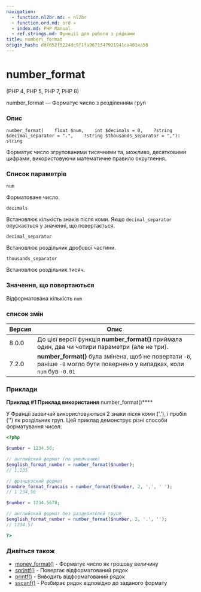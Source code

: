 ```yaml
---
navigation:
  - function.nl2br.md: « nl2br
  - function.ord.md: ord »
  - index.md: PHP Manual
  - ref.strings.md: Функції для роботи з рядками
title: number\_format
origin_hash: ddf652f5224dc9f1fa9671347921941ca401ea50
---
```

# number\_format

(PHP 4, PHP 5, PHP 7, PHP 8)

number\_format — Форматує число з розділенням груп

### Опис

```methodsynopsis
number_format(    float $num,    int $decimals = 0,    ?string $decimal_separator = ".",    ?string $thousands_separator = ","): string
```

Форматує число згрупованими тисячними та, можливо, десятковими цифрами, використовуючи математичне правило округлення.

### Список параметрів

`num`

Форматоване число.

`decimals`

Встановлює кількість знаків після коми. Якщо `decimal_separator` опускається у значенні, що повертається.

`decimal_separator`

Встановлює роздільник дробової частини.

`thousands_separator`

Встановлює роздільник тисяч.

### Значення, що повертаються

Відформатована кількість `num`

### список змін

| Версия | Опис |
| --- | --- |
| 8.0.0 | До цієї версії функція **number\_format()** приймала один, два чи чотири параметри (але не три). |
| 7.2.0 | **number\_format()** була змінена, щоб не повертати `-0`, раніше `-0` могло бути повернено у випадках, коли `num` був `-0.01` |

### Приклади

**Приклад #1 Приклад використання** number\_format()\*\*\*\*

У Франції зазвичай використовуються 2 знаки після коми (','), і пробіл ('') як роздільник груп. Цей приклад демонструє різні способи форматування чисел:

```php
<?php

$number = 1234.56;

// английский формат (по умолчанию)
$english_format_number = number_format($number);
// 1,235

// французский формат
$nombre_format_francais = number_format($number, 2, ',', ' ');
// 1 234,56

$number = 1234.5678;

// английский формат без разделителей групп
$english_format_number = number_format($number, 2, '.', '');
// 1234.57

?>
```

### Дивіться також

-   [money\_format()](function.money-format.md) \- Форматує число як грошову величину
-   [sprintf()](function.sprintf.md) \- Повертає відформатований рядок
-   [printf()](function.printf.md) \- Виводить відформатований рядок
-   [sscanf()](function.sscanf.md) \- Розбирає рядок відповідно до заданого формату
